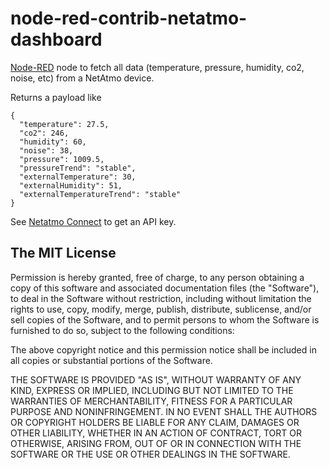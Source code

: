 # node-red-contrib-netatmo-dashboard
[Node-RED](http://nodered.org/docs/getting-started/installation) node to fetch all data (temperature, pressure, humidity, co2, noise, etc) from a NetAtmo device.

Returns a payload like

```
{
  "temperature": 27.5,
  "co2": 246,
  "humidity": 60,
  "noise": 38,
  "pressure": 1009.5,
  "pressureTrend": "stable",
  "externalTemperature": 30,
  "externalHumidity": 51,
  "externalTemperatureTrend": "stable"
}
```

See [Netatmo Connect](https://dev.netatmo.com/) to get an API key.

## The MIT License
Permission is hereby granted, free of charge, to any person obtaining a copy
of this software and associated documentation files (the "Software"), to deal in the Software without restriction, including without limitation the rights to use, copy, modify, merge, publish, distribute, sublicense, and/or sell copies of the Software, and to permit persons to whom the Software is furnished to do so, subject to the following conditions:

The above copyright notice and this permission notice shall be included in
all copies or substantial portions of the Software.

THE SOFTWARE IS PROVIDED "AS IS", WITHOUT WARRANTY OF ANY KIND, EXPRESS OR IMPLIED, INCLUDING BUT NOT LIMITED TO THE WARRANTIES OF MERCHANTABILITY, FITNESS FOR A PARTICULAR PURPOSE AND NONINFRINGEMENT. IN NO EVENT SHALL THE
AUTHORS OR COPYRIGHT HOLDERS BE LIABLE FOR ANY CLAIM, DAMAGES OR OTHER LIABILITY, WHETHER IN AN ACTION OF CONTRACT, TORT OR OTHERWISE, ARISING FROM, OUT OF OR IN CONNECTION WITH THE SOFTWARE OR THE USE OR OTHER DEALINGS IN THE SOFTWARE.
